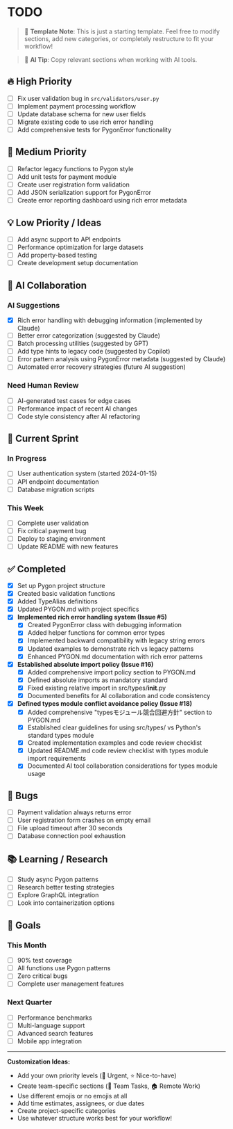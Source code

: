 # TODO

> 📝 **Template Note**: This is just a starting template. Feel free to modify sections, add new categories, or completely restructure to fit your workflow!

> 🤖 **AI Tip**: Copy relevant sections when working with AI tools.

## 🔥 High Priority

- [ ] Fix user validation bug in `src/validators/user.py`
- [ ] Implement payment processing workflow
- [ ] Update database schema for new user fields
- [ ] Migrate existing code to use rich error handling
- [ ] Add comprehensive tests for PygonError functionality

## 🔄 Medium Priority

- [ ] Refactor legacy functions to Pygon style  
- [ ] Add unit tests for payment module
- [ ] Create user registration form validation
- [ ] Add JSON serialization support for PygonError
- [ ] Create error reporting dashboard using rich error metadata

## 💡 Low Priority / Ideas

- [ ] Add async support to API endpoints
- [ ] Performance optimization for large datasets
- [ ] Add property-based testing
- [ ] Create development setup documentation

## 🤖 AI Collaboration

### AI Suggestions
- [x] Rich error handling with debugging information (implemented by Claude) 
- [ ] Better error categorization (suggested by Claude)
- [ ] Batch processing utilities (suggested by GPT)
- [ ] Add type hints to legacy code (suggested by Copilot)
- [ ] Error pattern analysis using PygonError metadata (suggested by Claude)
- [ ] Automated error recovery strategies (future AI suggestion)

### Need Human Review
- [ ] AI-generated test cases for edge cases
- [ ] Performance impact of recent AI changes
- [ ] Code style consistency after AI refactoring

## 📝 Current Sprint

### In Progress
- [ ] User authentication system (started 2024-01-15)
- [ ] API endpoint documentation
- [ ] Database migration scripts

### This Week
- [ ] Complete user validation
- [ ] Fix critical payment bug
- [ ] Deploy to staging environment
- [ ] Update README with new features

## ✅ Completed

- [x] Set up Pygon project structure
- [x] Created basic validation functions
- [x] Added TypeAlias definitions
- [x] Updated PYGON.md with project specifics
- [x] **Implemented rich error handling system (Issue #5)**
  - [x] Created PygonError class with debugging information
  - [x] Added helper functions for common error types
  - [x] Implemented backward compatibility with legacy string errors
  - [x] Updated examples to demonstrate rich vs legacy patterns
  - [x] Enhanced PYGON.md documentation with rich error patterns
- [x] **Established absolute import policy (Issue #16)**
  - [x] Added comprehensive import policy section to PYGON.md
  - [x] Defined absolute imports as mandatory standard
  - [x] Fixed existing relative import in src/types/__init__.py
  - [x] Documented benefits for AI collaboration and code consistency
- [x] **Defined types module conflict avoidance policy (Issue #18)**
  - [x] Added comprehensive "typesモジュール競合回避方針" section to PYGON.md
  - [x] Established clear guidelines for using src/types/ vs Python's standard types module
  - [x] Created implementation examples and code review checklist
  - [x] Updated README.md code review checklist with types module import requirements
  - [x] Documented AI tool collaboration considerations for types module usage

## 🐛 Bugs

- [ ] Payment validation always returns error
- [ ] User registration form crashes on empty email
- [ ] File upload timeout after 30 seconds
- [ ] Database connection pool exhaustion

## 📚 Learning / Research

- [ ] Study async Pygon patterns
- [ ] Research better testing strategies
- [ ] Explore GraphQL integration
- [ ] Look into containerization options

## 🎯 Goals

### This Month
- [ ] 90% test coverage
- [ ] All functions use Pygon patterns
- [ ] Zero critical bugs
- [ ] Complete user management features

### Next Quarter
- [ ] Performance benchmarks
- [ ] Multi-language support
- [ ] Advanced search features
- [ ] Mobile app integration

---

**Customization Ideas:**
- Add your own priority levels (🚨 Urgent, ⭐ Nice-to-have)
- Create team-specific sections (👥 Team Tasks, 🏠 Remote Work)
- Use different emojis or no emojis at all
- Add time estimates, assignees, or due dates
- Create project-specific categories
- Use whatever structure works best for your workflow!
